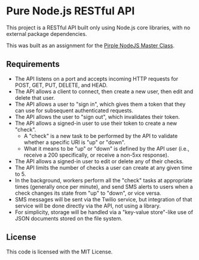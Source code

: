# Pure Node.js RESTful API

This project is a RESTful API built only using Node.js core libraries, with no external package dependencies.

This was built as an assignment for the [Pirple NodeJS Master Class](https://pirple.thinkific.com/courses/the-nodejs-master-class).

## Requirements

* The API listens on a port and accepts incoming HTTP requests for POST, GET, PUT, DELETE, and HEAD.
* The API allows a client to connect, then create a new user, then edit and delete that user.
* The API allows a user to "sign in", which gives them a token that they can use for subsequent authenticated requests.
* The API allows the user to "sign out", which invalidates their token.
* The API allows a signed-in user to use their token to create a new "check".
  * A "check" is a new task to be performed by the API to validate whether a specific URI is "up" or "down".
  * What it means to be "up" or "down" is defined by the API user (i.e., receive a 200 specifically, or receive a non-5xx response).
* The API allows a signed-in user to edit or delete any of their checks.
* The API limits the number of checks a user can create at any given time to 5.
* In the background, workers perform all the "check" tasks at appropriate times (generally once per minute), and send SMS alerts to users when a check changes its state from "up" to "down", or vice versa.
* SMS messages will be sent via the Twilio service, but integration of that service will be done directly via the API, not using a library.
* For simplicity, storage will be handled via a "key-value store"-like use of JSON documents stored on the file system.

## License

This code is licensed with the MIT License.
